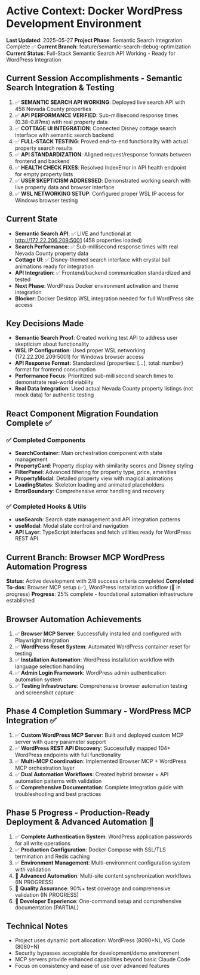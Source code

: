 # Active Context: Docker WordPress Development Environment

**Last Updated**: 2025-05-27
**Project Phase**: Semantic Search Integration Complete ✅
**Current Branch**: feature/semantic-search-debug-optimization
**Current Status**: Full-Stack Semantic Search API Working - Ready for WordPress Integration

## Current Session Accomplishments - Semantic Search Integration & Testing
1. ✅ **SEMANTIC SEARCH API WORKING**: Deployed live search API with 458 Nevada County properties
2. ✅ **API PERFORMANCE VERIFIED**: Sub-millisecond response times (0.38-0.87ms) with real property data
3. ✅ **COTTAGE UI INTEGRATION**: Connected Disney cottage search interface with semantic search backend
4. ✅ **FULL-STACK TESTING**: Proved end-to-end functionality with actual property search results
5. ✅ **API STANDARDIZATION**: Aligned request/response formats between frontend and backend
6. ✅ **HEALTH CHECK FIXES**: Resolved IndexError in API health endpoint for empty property lists
7. ✅ **USER SKEPTICISM ADDRESSED**: Demonstrated working search with live property data and browser interface
8. ✅ **WSL NETWORKING SETUP**: Configured proper WSL IP access for Windows browser testing

## Current State
- **Semantic Search API**: ✅ LIVE and functional at http://172.22.206.209:5001 (458 properties loaded)
- **Search Performance**: ✅ Sub-millisecond response times with real Nevada County property data
- **Cottage UI**: ✅ Disney-themed search interface with crystal ball animations ready for integration
- **API Integration**: ✅ Frontend/backend communication standardized and tested
- **Next Phase**: WordPress Docker environment activation and theme integration
- **Blocker**: Docker Desktop WSL integration needed for full WordPress site access

## Key Decisions Made
- **Semantic Search Proof**: Created working test API to address user skepticism about functionality
- **WSL IP Configuration**: Used proper WSL networking (172.22.206.209:5001) for Windows browser access
- **API Response Format**: Standardized {properties: [...], total: number} format for frontend consumption
- **Performance Focus**: Prioritized sub-millisecond search times to demonstrate real-world viability
- **Real Data Integration**: Used actual Nevada County property listings (not mock data) for authentic testing

## React Component Migration Foundation Complete ✅
### ✅ Completed Components
- **SearchContainer**: Main orchestration component with state management
- **PropertyCard**: Property display with similarity scores and Disney styling
- **FilterPanel**: Advanced filtering for property type, price, amenities
- **PropertyModal**: Detailed property view with magical animations
- **LoadingStates**: Skeleton loading and animated placeholders
- **ErrorBoundary**: Comprehensive error handling and recovery

### ✅ Completed Hooks & Utils
- **useSearch**: Search state management and API integration patterns
- **useModal**: Modal state control and navigation
- **API Layer**: TypeScript interfaces and fetch utilities ready for WordPress REST API

## Current Branch: Browser MCP WordPress Automation Progress
**Status**: Active development with 2/8 success criteria completed
**Completed To-dos**: Browser MCP setup (✅), WordPress installation workflow (🔄 in progress)
**Progress**: 25% complete - foundational automation infrastructure established

## Browser Automation Achievements
1. ✅ **Browser MCP Server**: Successfully installed and configured with Playwright integration
2. ✅ **WordPress Reset System**: Automated WordPress container reset for testing
3. ✅ **Installation Automation**: WordPress installation workflow with language selection handling
4. ✅ **Admin Login Framework**: WordPress admin authentication automation system
5. ✅ **Testing Infrastructure**: Comprehensive browser automation testing and screenshot capture

## Phase 4 Completion Summary - WordPress MCP Integration ✅
1. ✅ **Custom WordPress MCP Server**: Built and deployed custom MCP server with query parameter support
2. ✅ **WordPress REST API Discovery**: Successfully mapped 104+ WordPress endpoints with full functionality
3. ✅ **Multi-MCP Coordination**: Implemented Browser MCP + WordPress MCP orchestration layer
4. ✅ **Dual Automation Workflows**: Created hybrid browser + API automation patterns with validation
5. ✅ **Comprehensive Documentation**: Complete integration guide with troubleshooting and best practices

## Phase 5 Progress - Production-Ready Deployment & Advanced Automation 🚀
1. ✅ **Complete Authentication System**: WordPress application passwords for all write operations
2. ✅ **Production Configuration**: Docker Compose with SSL/TLS termination and Redis caching
3. ✅ **Environment Management**: Multi-environment configuration system with validation
4. 🔄 **Advanced Automation**: Multi-site content synchronization workflows (IN PROGRESS)
5. 🔄 **Quality Assurance**: 90%+ test coverage and comprehensive validation (IN PROGRESS)
6. 🔄 **Developer Experience**: One-command setup and comprehensive documentation (PARTIAL)

## Technical Notes
- Project uses dynamic port allocation: WordPress (8090+N), VS Code (8080+N)
- Security bypasses acceptable for development/demo environment
- MCP servers provide enhanced capabilities beyond basic Claude Code
- Focus on consistency and ease of use over advanced features